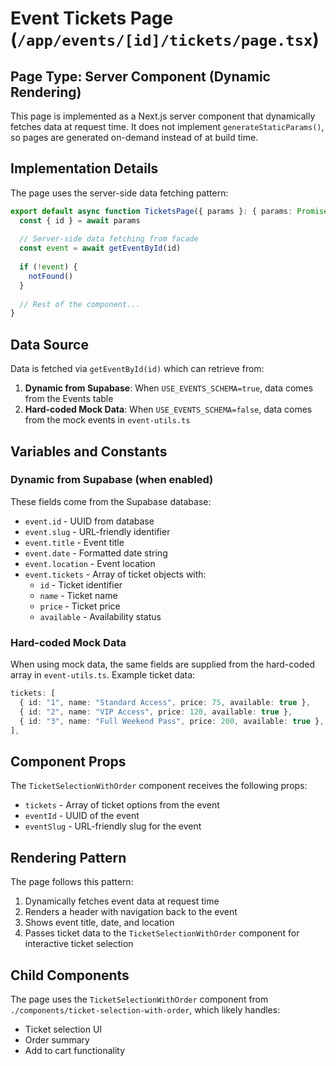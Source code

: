 # Event Tickets Page (`/app/events/[id]/tickets/page.tsx`)

## Page Type: Server Component (Dynamic Rendering)

This page is implemented as a Next.js server component that dynamically fetches data at request time. It does not implement `generateStaticParams()`, so pages are generated on-demand instead of at build time.

## Implementation Details

The page uses the server-side data fetching pattern:

```typescript
export default async function TicketsPage({ params }: { params: Promise<{ id: string }> }) {
  const { id } = await params
  
  // Server-side data fetching from facade
  const event = await getEventById(id)
  
  if (!event) {
    notFound()
  }
  
  // Rest of the component...
}
```

## Data Source

Data is fetched via `getEventById(id)` which can retrieve from:

1. **Dynamic from Supabase**: When `USE_EVENTS_SCHEMA=true`, data comes from the Events table
2. **Hard-coded Mock Data**: When `USE_EVENTS_SCHEMA=false`, data comes from the mock events in `event-utils.ts`

## Variables and Constants

### Dynamic from Supabase (when enabled)

These fields come from the Supabase database:

- `event.id` - UUID from database
- `event.slug` - URL-friendly identifier
- `event.title` - Event title
- `event.date` - Formatted date string
- `event.location` - Event location
- `event.tickets` - Array of ticket objects with:
  - `id` - Ticket identifier
  - `name` - Ticket name
  - `price` - Ticket price
  - `available` - Availability status

### Hard-coded Mock Data

When using mock data, the same fields are supplied from the hard-coded array in `event-utils.ts`. Example ticket data:

```typescript
tickets: [
  { id: "1", name: "Standard Access", price: 75, available: true },
  { id: "2", name: "VIP Access", price: 120, available: true },
  { id: "3", name: "Full Weekend Pass", price: 200, available: true },
],
```

## Component Props

The `TicketSelectionWithOrder` component receives the following props:

- `tickets` - Array of ticket options from the event
- `eventId` - UUID of the event
- `eventSlug` - URL-friendly slug for the event

## Rendering Pattern

The page follows this pattern:
1. Dynamically fetches event data at request time
2. Renders a header with navigation back to the event
3. Shows event title, date, and location
4. Passes ticket data to the `TicketSelectionWithOrder` component for interactive ticket selection

## Child Components

The page uses the `TicketSelectionWithOrder` component from `./components/ticket-selection-with-order`, which likely handles:
- Ticket selection UI
- Order summary
- Add to cart functionality